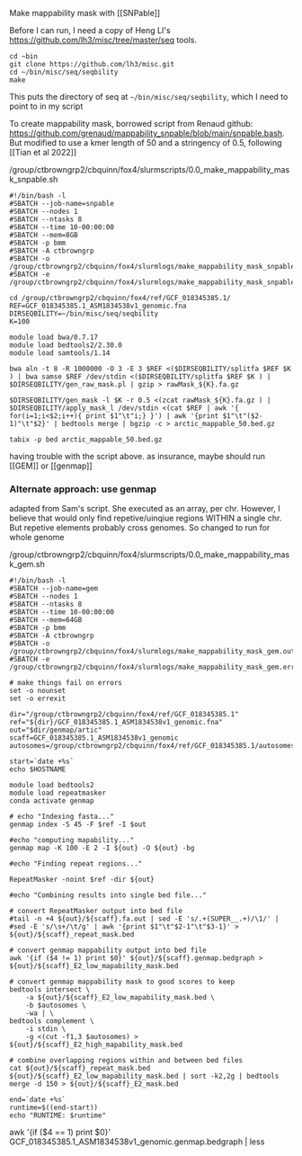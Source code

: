 Make mappability mask with [[SNPable]]

Before I can run, I need a copy of Heng LI's https://github.com/lh3/misc/tree/master/seq
tools. 
```
cd ~bin
git clone https://github.com/lh3/misc.git
cd ~/bin/misc/seq/seqbility
make
```
This puts the directory of seq at  `~/bin/misc/seq/seqbility`, which I need to point to in my script

To create mappability mask, borrowed  script from Renaud github: https://github.com/grenaud/mappability_snpable/blob/main/snpable.bash. But modified to use a kmer length of 50 and a stringency of 0.5, following [[Tian et al 2022]] 



/group/ctbrowngrp2/cbquinn/fox4/slurmscripts/0.0_make_mappability_mask_snpable.sh
```
#!/bin/bash -l
#SBATCH --job-name=snpable
#SBATCH --nodes 1
#SBATCH --ntasks 8
#SBATCH --time 10-00:00:00
#SBATCH --mem=8GB
#SBATCH -p bmm
#SBATCH -A ctbrowngrp
#SBATCH -o /group/ctbrowngrp2/cbquinn/fox4/slurmlogs/make_mappability_mask_snpable.out
#SBATCH -e /group/ctbrowngrp2/cbquinn/fox4/slurmlogs/make_mappability_mask_snpable.err

cd /group/ctbrowngrp2/cbquinn/fox4/ref/GCF_018345385.1/
REF=GCF_018345385.1_ASM1834538v1_genomic.fna
DIRSEQBILITY=~/bin/misc/seq/seqbility
K=100

module load bwa/0.7.17
module load bedtools2/2.30.0
module load samtools/1.14

bwa aln -t 8 -R 1000000 -O 3 -E 3 $REF <($DIRSEQBILITY/splitfa $REF $K ) | bwa samse $REF /dev/stdin <($DIRSEQBILITY/splitfa $REF $K ) | $DIRSEQBILITY/gen_raw_mask.pl | gzip > rawMask_${K}.fa.gz

$DIRSEQBILITY/gen_mask -l $K -r 0.5 <(zcat rawMask_${K}.fa.gz ) | $DIRSEQBILITY/apply_mask_l /dev/stdin <(cat $REF | awk '{ for(i=1;i<$2;i++){ print $1"\t"i;} }') | awk '{print $1"\t"($2-1)"\t"$2}' | bedtools merge | bgzip -c > arctic_mappable_50.bed.gz

tabix -p bed arctic_mappable_50.bed.gz

```

having trouble with the script above. as insurance, maybe should run 
[[GEM]] or [[genmap]]

### Alternate approach: use genmap 

adapted from Sam's script. She executed as an array, per chr. However, I believe that would only find repetive/uinqiue regions WITHIN a single chr. But repetive elements probably cross genomes.  So changed to run for whole genome

/group/ctbrowngrp2/cbquinn/fox4/slurmscripts/0.0_make_mappability_mask_gem.sh
```
#!/bin/bash -l
#SBATCH --job-name=gem
#SBATCH --nodes 1
#SBATCH --ntasks 8
#SBATCH --time 10-00:00:00
#SBATCH --mem=64GB
#SBATCH -p bmm
#SBATCH -A ctbrowngrp
#SBATCH -o /group/ctbrowngrp2/cbquinn/fox4/slurmlogs/make_mappability_mask_gem.out
#SBATCH -e /group/ctbrowngrp2/cbquinn/fox4/slurmlogs/make_mappability_mask_gem.err

# make things fail on errors
set -o nounset
set -o errexit

dir="/group/ctbrowngrp2/cbquinn/fox4/ref/GCF_018345385.1"
ref="${dir}/GCF_018345385.1_ASM1834538v1_genomic.fna"
out="$dir/genmap/artic"
scaff=GCF_018345385.1_ASM1834538v1_genomic
autosomes=/group/ctbrowngrp2/cbquinn/fox4/ref/GCF_018345385.1/autosomes.bed

start=`date +%s`
echo $HOSTNAME

module load bedtools2
module load repeatmasker
conda activate genmap

# echo "Indexing fasta..."
genmap index -S 45 -F $ref -I $out

#echo "computing mapability..."
genmap map -K 100 -E 2 -I ${out} -O ${out} -bg

#echo "Finding repeat regions..."

RepeatMasker -noint $ref -dir ${out}

#echo "Combining results into single bed file..."

# convert RepeatMasker output into bed file
#tail -n +4 ${out}/${scaff}.fa.out | sed -E 's/.+(SUPER__.+)/\1/' | #sed -E 's/\s+/\t/g' | awk '{print $1"\t"$2-1"\t"$3-1}' > ${out}/${scaff}_repeat_mask.bed

# convert genmap mappability output into bed file
awk '{if ($4 != 1) print $0}' ${out}/${scaff}.genmap.bedgraph > ${out}/${scaff}_E2_low_mapability_mask.bed

# convert genmap mappability mask to good scores to keep
bedtools intersect \
	-a ${out}/${scaff}_E2_low_mapability_mask.bed \
	-b $autosomes \
	-wa | \
bedtools complement \
	-i stdin \
	-g <(cut -f1,3 $autosomes) > ${out}/${scaff}_E2_high_mapability_mask.bed

# combine overlapping regions within and between bed files
cat ${out}/${scaff}_repeat_mask.bed ${out}/${scaff}_E2_low_mapability_mask.bed | sort -k2,2g | bedtools merge -d 150 > ${out}/${scaff}_E2_mask.bed

end=`date +%s`
runtime=$((end-start))
echo "RUNTIME: $runtime"
```



awk '{if ($4 == 1) print $0}' GCF_018345385.1_ASM1834538v1_genomic.genmap.bedgraph | less